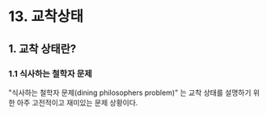 # 13. 교착상태

## 1. 교착 상태란?&#x20;

### 1.1 식사하는 철학자 문제&#x20;

"식사하는 철학자 문제(dining philosophers problem)" 는 교착 상태를 설명하기 위한 아주 고전적이고 재미있는 문제 상황이다.&#x20;
